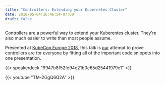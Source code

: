 ```yaml
---
title: "Controllers: Extending your Kubernetes Cluster"
date: 2018-05-04T16:46:54-07:00
draft: false
---
```



Controllers are a powerful way to extend your Kuberentes cluster. They're also
much easier to write than most people assume.

Presented at [KubeCon Europe 2018][event], this talk is [our][terin] attempt to
prove controllers are for everyone by fitting all of the important code
snippets into one presentation.

{{< speakerdeck "9947b8f52fe94e21b0e65d25441979c1" >}}

{{< youtube "TM-2GgQ6Q2A" >}}

[event]:http://sched.co/DqwM
[terin]:https://terinstock.com
